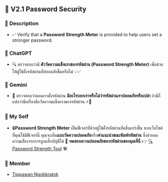 ## 🔐 V2.1 Password Security  

### 📌 **Description**  
- ✅ Verify that a **Password Strength Meter** is provided to help users set a stronger password.  

### 🤖 **ChatGPT**  
- 🔍 ตรวจสอบว่ามี **ตัววัดความแข็งแรงของรหัสผ่าน (Password Strength Meter)** เพื่อช่วยให้ผู้ใช้ตั้งรหัสผ่านที่ปลอดภัยขึ้นหรือไม่ 💡✅  

### 🧠 **Gemini**  
- 🔎 ตรวจสอบว่าตอนเราตั้งรหัสผ่าน **มีอะไรบอกเราหรือไม่ว่ารหัสผ่านเราปลอดภัยหรือเปล่า** ถ้ามีก็แปลว่ามีเครื่องมือวัดความแข็งแรงของรหัสผ่าน ⚡🔐  

### 👤 **My Self**  
- 🔒**Password Strength Meter** เป็นฟีเจอร์ที่ช่วยผู้ใช้ตั้งรหัสผ่านที่แข็งแกร่งขึ้น หากเว็บไซต์ที่คุณใช้มีฟีเจอร์นี้ คุณจะเห็น**แถบวัดความปลอดภัย**หรือ**คำแนะนำขณะพิมพ์รหัสผ่าน** ซึ่งช่วยลดความเสี่ยงจากการถูกแฮ็กบัญชีได้
🔗 **ทดสอบความปลอดภัยของรหัสผ่านของคุณที่นี่** 👉 [🔍 Password Strength Tool](https://www.passwordmonster.com/) 🛠️  

### 📂 **Member**
  - [Tippawan Ngobkratok](https://jis03.github.io/)
